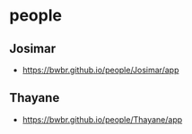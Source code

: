 # people

## Josimar 

- https://bwbr.github.io/people/Josimar/app

## Thayane 

- https://bwbr.github.io/people/Thayane/app
